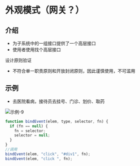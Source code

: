 # 外观模式（网关？）

## 介绍

- 为子系统中的一组接口提供了一个高层接口
- 使用者使用找个高层接口

设计原则验证

- 不符合单一职责原则和开放封闭原则，因此谨慎使用，不可滥用

## 示例

- 去医院看病，接待员去挂号、门诊、划价、取药

<!-- ![示例-9](/blogs/image/web/design-mode/示例-9.png) -->
<img :src="$withBase('/image/web/design-mode/示例-9.png')" alt="示例-9">

```js
function bindEvent(elem, type, selector, fn) {
  if (fn == null) {
    fn = selector;
    selector = null;
  }
}
//调用
bindEvent(elem, "click", "#div1", fn);
bindEvent(elem, "click ", fn);
```
